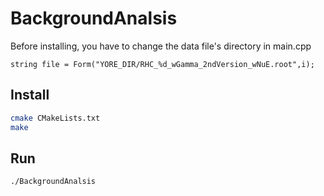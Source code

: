 # BackgroundAnalsis
Before installing, you have to change the data file's directory in main.cpp
```
string file = Form("YORE_DIR/RHC_%d_wGamma_2ndVersion_wNuE.root",i);
```
## Install
```bash
cmake CMakeLists.txt
make
```

## Run
```bash
./BackgroundAnalsis
```
